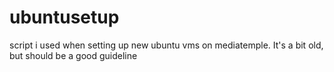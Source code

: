 # ubuntusetup
script i used when setting up new ubuntu vms on mediatemple. It's a bit old, but should be a good guideline
